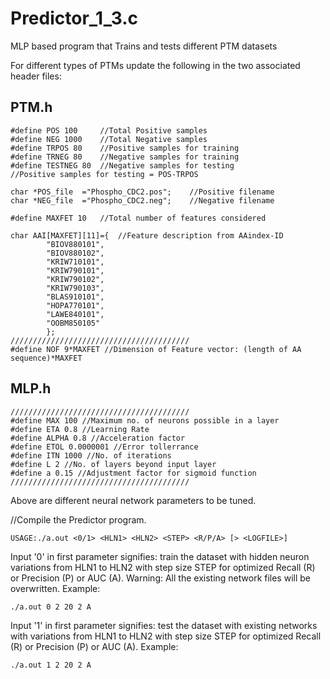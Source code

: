 # Predictor\_1\_3.c #
MLP based program that Trains and tests different PTM datasets

For different types of PTMs update the following in the two associated header files:

## PTM.h ##

```
#define POS 100 	//Total Positive samples
#define NEG 1000 	//Total Negative samples
#define TRPOS 80	//Positive samples for training
#define TRNEG 80	//Negative samples for training
#define TESTNEG 80	//Negative samples for testing
//Positive samples for testing = POS-TRPOS

char *POS_file	="Phospho_CDC2.pos";	//Positive filename
char *NEG_file	="Phospho_CDC2.neg";	//Negative filename

#define MAXFET 10	//Total number of features considered

char AAI[MAXFET][11]={	//Feature description from AAindex-ID
		"BIOV880101",
		"BIOV880102",
		"KRIW710101",
		"KRIW790101",
		"KRIW790102",
		"KRIW790103",
		"BLAS910101",
		"HOPA770101",
		"LAWE840101",
		"OOBM850105"
		};
////////////////////////////////////////
#define NOF 9*MAXFET //Dimension of Feature vector: (length of AA sequence)*MAXFET
```


## MLP.h ##

```
////////////////////////////////////////
#define MAX 100 //Maximum no. of neurons possible in a layer
#define ETA 0.8 //Learning Rate
#define ALPHA 0.8 //Acceleration factor
#define ETOL 0.0000001 //Error tollerrance
#define ITN 1000 //No. of iterations
#define L 2 //No. of layers beyond input layer
#define a 0.15 //Adjustment factor for sigmoid function
////////////////////////////////////////
```
Above are different neural network parameters to be tuned.




//Compile the Predictor program.
```
USAGE:./a.out <0/1> <HLN1> <HLN2> <STEP> <R/P/A> [> <LOGFILE>]
```
Input '0' in first parameter signifies: train the dataset with hidden neuron variations from HLN1 to HLN2 with step size STEP for optimized Recall (R) or Precision (P) or AUC (A).
Warning: All the existing network files will be overwritten.
Example:
```
./a.out 0 2 20 2 A
```
Input '1' in first parameter signifies: test the dataset with existing networks with variations from HLN1 to HLN2 with step size STEP for optimized Recall (R) or Precision (P) or AUC (A).
Example:
```
./a.out 1 2 20 2 A 
```